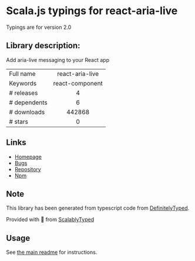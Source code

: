 
# Scala.js typings for react-aria-live

Typings are for version 2.0

## Library description:
Add aria-live messaging to your React app

|                    |                 |
| ------------------ | :-------------: |
| Full name          | react-aria-live |
| Keywords           | react-component |
| # releases         | 4 |
| # dependents       | 6 |
| # downloads        | 442868 |
| # stars            | 0 |

## Links
- [Homepage](https://github.com/AlmeroSteyn/react-aria-live#readme)
- [Bugs](https://github.com/AlmeroSteyn/react-aria-live/issues)
- [Repository](https://github.com/AlmeroSteyn/react-aria-live)
- [Npm](https://www.npmjs.com/package/react-aria-live)
    


## Note
This library has been generated from typescript code from [DefinitelyTyped](https://definitelytyped.org).

Provided with :purple_heart: from [ScalablyTyped](https://github.com/oyvindberg/ScalablyTyped)

## Usage
See [the main readme](../../readme.md) for instructions.


